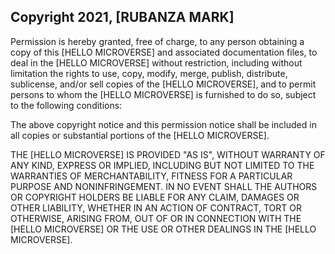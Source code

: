## Copyright 2021, [RUBANZA MARK]



Permission is hereby granted, free of charge, to any person obtaining a copy of this [HELLO MICROVERSE] and associated documentation files, to deal in the [HELLO MICROVERSE] without restriction, including without limitation the rights to use, copy, modify, merge, publish, distribute, sublicense, and/or sell copies of the [HELLO MICROVERSE], and to permit persons to whom the [HELLO MICROVERSE] is furnished to do so, subject to the following conditions:

The above copyright notice and this permission notice shall be included in all copies or substantial portions of the [HELLO MICROVERSE].

THE [HELLO MICROVERSE] IS PROVIDED "AS IS", WITHOUT WARRANTY OF ANY KIND, EXPRESS OR IMPLIED, INCLUDING BUT NOT LIMITED TO THE WARRANTIES OF MERCHANTABILITY, FITNESS FOR A PARTICULAR PURPOSE AND NONINFRINGEMENT. IN NO EVENT SHALL THE AUTHORS OR COPYRIGHT HOLDERS BE LIABLE FOR ANY CLAIM, DAMAGES OR OTHER LIABILITY, WHETHER IN AN ACTION OF CONTRACT, TORT OR OTHERWISE, ARISING FROM, OUT OF OR IN CONNECTION WITH THE [HELLO MICROVERSE] OR THE USE OR OTHER DEALINGS IN THE [HELLO MICROVERSE].
